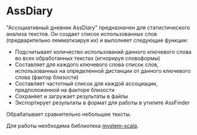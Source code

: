 # AssDiary

"Ассоциативный дневник AssDiary" предназначен для статистического анализа текстов. Он создает список использованных слов (предварительно лемматизируя их) и выполняет следующие функции:
* Подсчитывает количество использований данного ключевого слова во всех обработанных текстах (игнорируя словоформы)
* Составляет для каждого ключевого слова список слов, использованных на определенной дистанции от данного ключевого слова (фактор близости)
* Составляет частотный список для каждой ассоциации, предположенной на факторе близости
* Сохраняет и загружает результаты в файлы
* Экспортирует результаты в формат для работы в утилите AssFinder

Обрабатывает сравнительно небольшие тексты.

Для работы необходима библиотека [mystem-scala](https://github.com/alexeyev/mystem-scala).
